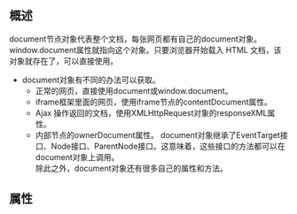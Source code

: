 ## 概述
document节点对象代表整个文档，每张网页都有自己的document对象。    
window.document属性就指向这个对象。只要浏览器开始载入 HTML 文档，该对象就存在了，可以直接使用。  
* document对象有不同的办法可以获取。
  * 正常的网页，直接使用document或window.document。
  * iframe框架里面的网页，使用iframe节点的contentDocument属性。
  * Ajax 操作返回的文档，使用XMLHttpRequest对象的responseXML属性。
  * 内部节点的ownerDocument属性。
document对象继承了EventTarget接口、Node接口、ParentNode接口。这意味着，这些接口的方法都可以在document对象上调用。   
除此之外，document对象还有很多自己的属性和方法。  
## 属性
